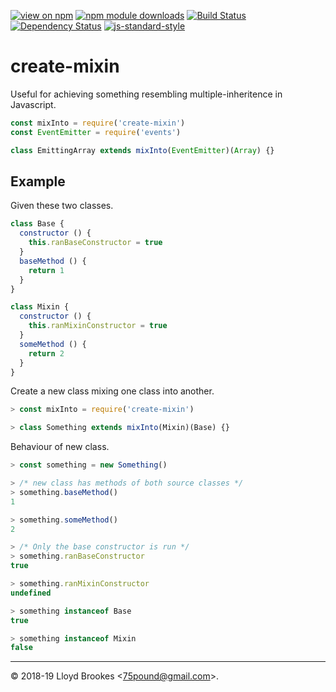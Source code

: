 [![view on npm](https://img.shields.io/npm/v/create-mixin.svg)](https://www.npmjs.org/package/create-mixin)
[![npm module downloads](https://img.shields.io/npm/dt/create-mixin.svg)](https://www.npmjs.org/package/create-mixin)
[![Build Status](https://travis-ci.org/75lb/create-mixin.svg?branch=master)](https://travis-ci.org/75lb/create-mixin)
[![Dependency Status](https://badgen.net/david/dep/75lb/create-mixin)](https://david-dm.org/75lb/create-mixin)
[![js-standard-style](https://img.shields.io/badge/code%20style-standard-brightgreen.svg)](https://github.com/feross/standard)

# create-mixin

Useful for achieving something resembling multiple-inheritence in Javascript.

```js
const mixInto = require('create-mixin')
const EventEmitter = require('events')

class EmittingArray extends mixInto(EventEmitter)(Array) {}
```

## Example

Given these two classes.


```js
class Base {
  constructor () {
    this.ranBaseConstructor = true
  }
  baseMethod () {
    return 1
  }
}

class Mixin {
  constructor () {
    this.ranMixinConstructor = true
  }
  someMethod () {
    return 2
  }
}
```

Create a new class mixing one class into another.

```js
> const mixInto = require('create-mixin')

> class Something extends mixInto(Mixin)(Base) {}
```

Behaviour of new class.

```js
> const something = new Something()

> /* new class has methods of both source classes */
> something.baseMethod()
1

> something.someMethod()
2

> /* Only the base constructor is run */
> something.ranBaseConstructor
true

> something.ranMixinConstructor
undefined

> something instanceof Base
true

> something instanceof Mixin
false
```

* * *

&copy; 2018-19 Lloyd Brookes \<75pound@gmail.com\>.
